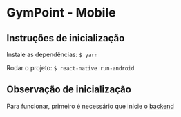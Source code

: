 # GymPoint - Mobile

## Instruções de inicialização

Instale as dependências:
<code>$ yarn</code>

Rodar o projeto:
<code>$ react-native run-android</code>

## Observação de inicialização

Para funcionar, primeiro é necessário que inicie o <a href="https://github.com/gcdesigner/GoStack10_GymPoint/tree/master/backend">backend</a>
